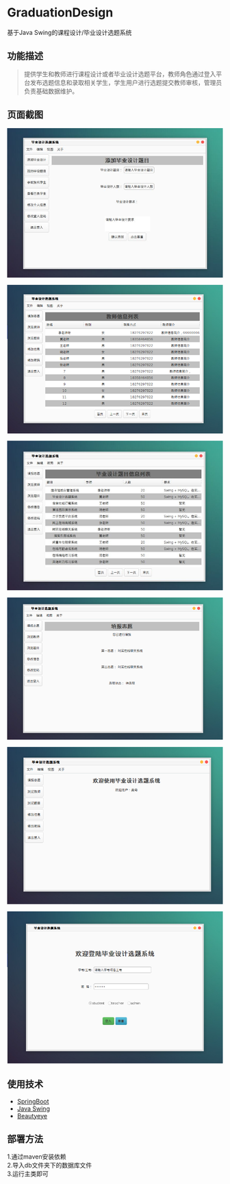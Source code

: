 # GraduationDesign

基于Java Swing的课程设计/毕业设计选题系统

## 功能描述

>提供学生和教师进行课程设计或者毕业设计选题平台，教师角色通过登入平台发布选题信息和录取相关学生，学生用户进行选题提交教师审核，管理员负责基础数据维护。

## 页面截图

![avatar](/src/main/resources/images/TIM图片20201229184311.png)

![avatar](/src/main/resources/images/TIM图片20201229184303.png)

![avatar](/src/main/resources/images/TIM图片20201229184256.png)

![avatar](/src/main/resources/images/TIM图片20201229184248.png)

![avatar](/src/main/resources/images/TIM图片20201229184239.png)

![avatar](/src/main/resources/images/TIM图片20201229184207.png)

## 使用技术

- [SpringBoot]()  
- [Java Swing]()  
- [Beautyeye](https://github.com/JackJiang2011/beautyeye)

## 部署方法

1.通过maven安装依赖  
2.导入db文件夹下的数据库文件  
3.运行主类即可  